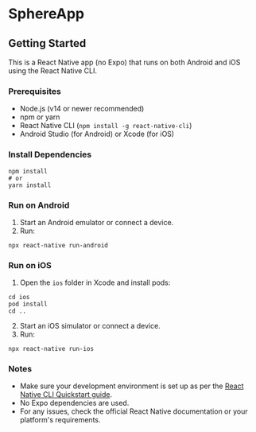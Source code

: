 # SphereApp

## Getting Started

This is a React Native app (no Expo) that runs on both Android and iOS using the React Native CLI.

### Prerequisites
- Node.js (v14 or newer recommended)
- npm or yarn
- React Native CLI (`npm install -g react-native-cli`)
- Android Studio (for Android) or Xcode (for iOS)

### Install Dependencies
```
npm install
# or
yarn install
```

### Run on Android
1. Start an Android emulator or connect a device.
2. Run:
```
npx react-native run-android
```

### Run on iOS
1. Open the `ios` folder in Xcode and install pods:
```
cd ios
pod install
cd ..
```
2. Start an iOS simulator or connect a device.
3. Run:
```
npx react-native run-ios
```

### Notes
- Make sure your development environment is set up as per the [React Native CLI Quickstart guide](https://reactnative.dev/docs/environment-setup).
- No Expo dependencies are used.
- For any issues, check the official React Native documentation or your platform's requirements.

